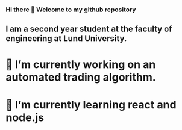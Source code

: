 ### Hi there 👋 Welcome to my github repository


## I am a second year student at the faculty of engineering at Lund University.

# 🔭 I’m currently working on an automated trading algorithm.
# 🌱 I’m currently learning react and node.js

